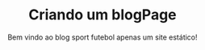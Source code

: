 <h1 align="center">Criando um blogPage</h1>
<p align ="center">Bem vindo ao blog sport futebol apenas um site estático!</p>
